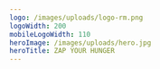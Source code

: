 ```yaml
---
logo: /images/uploads/logo-rm.png
logoWidth: 200
mobileLogoWidth: 110
heroImage: /images/uploads/hero.jpg
heroTitle: ZAP YOUR HUNGER
---
```

